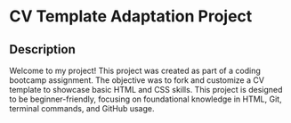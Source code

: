 # CV Template Adaptation Project

## Description

Welcome to my project! This project was created as part of a coding bootcamp assignment. The objective was to fork and customize a CV template to showcase basic HTML and CSS skills. This project is designed to be beginner-friendly, focusing on foundational knowledge in HTML, Git, terminal commands, and GitHub usage.
